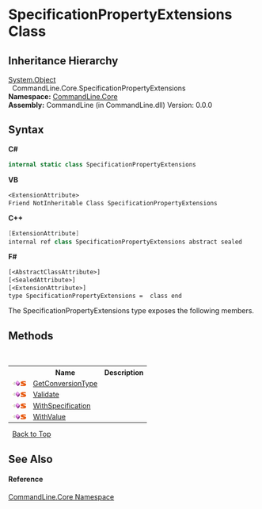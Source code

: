 # SpecificationPropertyExtensions Class
 


## Inheritance Hierarchy
<a href="https://docs.microsoft.com/dotnet/api/system.object" target="_blank">System.Object</a><br />&nbsp;&nbsp;CommandLine.Core.SpecificationPropertyExtensions<br />
**Namespace:**&nbsp;<a href="N_CommandLine_Core">CommandLine.Core</a><br />**Assembly:**&nbsp;CommandLine (in CommandLine.dll) Version: 0.0.0

## Syntax

**C#**<br />
``` C#
internal static class SpecificationPropertyExtensions
```

**VB**<br />
``` VB
<ExtensionAttribute>
Friend NotInheritable Class SpecificationPropertyExtensions
```

**C++**<br />
``` C++
[ExtensionAttribute]
internal ref class SpecificationPropertyExtensions abstract sealed
```

**F#**<br />
``` F#
[<AbstractClassAttribute>]
[<SealedAttribute>]
[<ExtensionAttribute>]
type SpecificationPropertyExtensions =  class end
```

The SpecificationPropertyExtensions type exposes the following members.


## Methods
&nbsp;<table><tr><th></th><th>Name</th><th>Description</th></tr><tr><td>![Public method](media/pubmethod.gif "Public method")![Static member](media/static.gif "Static member")</td><td><a href="M_CommandLine_Core_SpecificationPropertyExtensions_GetConversionType">GetConversionType</a></td><td /></tr><tr><td>![Public method](media/pubmethod.gif "Public method")![Static member](media/static.gif "Static member")</td><td><a href="M_CommandLine_Core_SpecificationPropertyExtensions_Validate">Validate</a></td><td /></tr><tr><td>![Public method](media/pubmethod.gif "Public method")![Static member](media/static.gif "Static member")</td><td><a href="M_CommandLine_Core_SpecificationPropertyExtensions_WithSpecification">WithSpecification</a></td><td /></tr><tr><td>![Public method](media/pubmethod.gif "Public method")![Static member](media/static.gif "Static member")</td><td><a href="M_CommandLine_Core_SpecificationPropertyExtensions_WithValue">WithValue</a></td><td /></tr></table>&nbsp;
<a href="#specificationpropertyextensions-class">Back to Top</a>

## See Also


#### Reference
<a href="N_CommandLine_Core">CommandLine.Core Namespace</a><br />